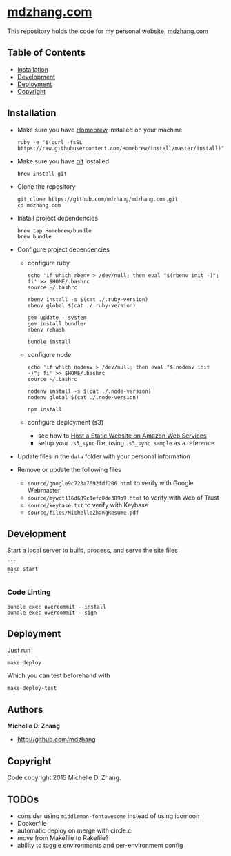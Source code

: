 # [mdzhang.com](http://mdzhang.com)

This repository holds the code for my personal website, [mdzhang.com](http://mdzhang.com)

## Table of Contents

* [Installation](#installation)
* [Development](#development)
* [Deployment](#deployment)
* [Copyright](#copyright)

## Installation

* Make sure you have [Homebrew](http://brew.sh/) installed on your machine
    ```
    ruby -e "$(curl -fsSL https://raw.githubusercontent.com/Homebrew/install/master/install)"
    ```

* Make sure you have [git](https://git-scm.com/) installed
    ```
    brew install git
    ```

* Clone the repository
    ```
    git clone https://github.com/mdzhang/mdzhang.com.git
    cd mdzhang.com
    ```

* Install project dependencies
    ```
    brew tap Homebrew/bundle
    brew bundle
    ```

* Configure project dependencies

    * configure ruby
        ```
        echo 'if which rbenv > /dev/null; then eval "$(rbenv init -)"; fi' >> $HOME/.bashrc
        source ~/.bashrc

        rbenv install -s $(cat ./.ruby-version)
        rbenv global $(cat ./.ruby-version)

        gem update --system
        gem install bundler
        rbenv rehash

        bundle install
        ```

    * configure node
        ```
        echo 'if which nodenv > /dev/null; then eval "$(nodenv init -)"; fi' >> $HOME/.bashrc
        source ~/.bashrc

        nodenv install -s $(cat ./.node-version)
        nodenv global $(cat ./.node-version)

        npm install
        ```

    * configure deployment (s3)
        * see how to [Host a Static Website on Amazon Web Services](http://docs.aws.amazon.com/gettingstarted/latest/swh/website-hosting-intro.html)
        * setup your `.s3_sync` file, using `.s3_sync.sample` as a reference

* Update files in the `data` folder with your personal information
* Remove or update the following files
    * `source/google9c723a7692fdf206.html` to verify with Google Webmaster
    * `source/mywot116d689c1efc0de389b9.html` to verify with Web of Trust
    * `source/keybase.txt` to verify with Keybase
    * `source/files/MichelleZhangResume.pdf`

## Development

Start a local server to build, process, and serve the site files

    ```
    make start
    ```

### Code Linting

```
bundle exec overcommit --install
bundle exec overcommit --sign
```

## Deployment

Just run

```
make deploy
```

Which you can test beforehand with

```
make deploy-test
```

## Authors

**Michelle D. Zhang**

  * <http://github.com/mdzhang>

## Copyright

Code copyright 2015 Michelle D. Zhang.

## TODOs

- consider using `middleman-fontawesome` instead of using icomoon
- Dockerfile
- automatic deploy on merge with circle.ci
- move from Makefile to Rakefile?
- ability to toggle environments and per-environment config